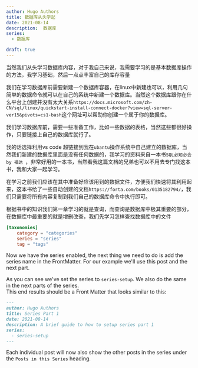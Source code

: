 ```yaml
---
author: Hugo Authors
title: 数据库从头学起
date: 2021-08-14
description:  数据库
series:
  - 数据库

draft: true
---
```


当然我们从头学习数据库内容，对于我自己来说，我需要学习的是基本数据库操作的方法，我学习基础，然后一点点丰富自己的库存容量

<!--more-->

我们在学习数据库前需要新建一个数据库容器，在linux中新建也可以，利用几句简单的数据命令就可以在自己的系统中新建一个数据库。当然这个数据库跟你在什么平台上创建并没有太大关系`https://docs.microsoft.com/zh-CN/sql/linux/quickstart-install-connect-docker?view=sql-server-ver15&pivots=cs1-bash`这个网址可以帮助你创建一个属于你的数据库。

我们学习数据库前，需要一些准备工作，比如一些数据的表格，当然这些都很好操作，只要链接上自己的数据库就行了。

我的话选择利用vs code 超链接到我在`ubantu`操作系统中自己建立的数据库，当然我们新建的数据库里面是没有任何数据的，我学习的资料来自一本书`SQL必知必会 by 福达 `，非常好用的一本书，当然看我这篇文档的兄弟也可以不用去专门找这本书，我和大家一起学习。

在学习之前我们应该在其中准备好应该用到的数据文件，方便我们快速将其利用起来，这本书给了一些自动创建的文档`https://forta.com/books/0135182794/`，我们只需要将所有内容复制到我们自己的数据库命令中执行即可。

根据书中的知识我们第一章学习的就是查询，而查询是数据库中极其重要的部分，在数据库中最重要的就是增删改查，我们先学习怎样查找数据库中的文件
```toml
[taxonomies]
    category = "categories"
    series = "series"
    tag = "tags"
```

Now we have the series enabled, the next thing we need to do is add the series name in the FrontMatter.
For our example we'll use this post and the next part.

As you can see we've set the series to `series-setup`. We also do the same in the next parts of the series.  
This end results should be a Front Matter that looks similar to this:

```md
---
author: Hugo Authors
title: Series Part 1
date: 2021-08-14
description: A brief guide to how to setup series part 1
series:
  - series-setup
---
```

Each individual post will now also show the other posts in the series under the `Posts in this Series` heading.
